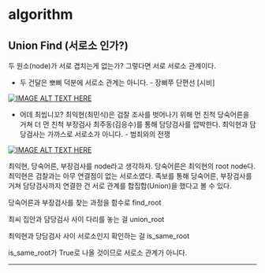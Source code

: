 # algorithm

## Union Find (서로소 인가?)
두 원소(node)가 서로 겹치는게 없는가? 그렇다면 서로 서로소 관계이다.

- 두 건달은 뽀삐 덕분에 서로소 관계는 아니다. - 장삐쭈 단편선 [시비]

[![IMAGE ALT TEXT HERE](https://img.youtube.com/vi/13_yNqnlppM/0.jpg)](https://www.youtube.com/watch?v=13_yNqnlppM)



- 어데 최씹니꼬? 최익현(최민식)은 검찰 조사를 벗어나기 위해 먼 친척 당숙어른을 거쳐 더 먼 친척 부장검사 최주동(김응수)를 통해 담당검사를 압박한다. 최익현과 담당검사는 가까스로 서로소가 아니다. - 범죄와의 전쟁

[![IMAGE ALT TEXT HERE](https://img.youtube.com/vi/-niYJCs7QiA/0.jpg)](https://www.youtube.com/watch?v=-niYJCs7QiA)


최익현, 당숙어른, 부장검사를 node라고 생각하자. 당숙어른은 최익현의 root node다. 최익현은 검찰과는 아무 연결점이 없는 서로소였다. 족보를 통해 당숙어른, 부장검사를 거쳐 담당검사까지 연결한 건 서로 관계를 합집합(Union)을 했다고 볼 수 있다.

당숙어른과 부장검사를 찾는 과정을 함수로 find_root

최씨 집안과 담당검사 사이 다리를 놓는 걸 union_root

최익현과 당담검사 사이 서로소인지 확인하는 걸 is_same_root

is_same_root가 True로 나올 것이므로 서로소 관계가 아니다.

---
